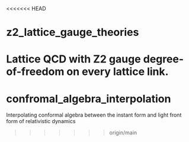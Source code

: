 <<<<<<< HEAD
# z2_lattice_gauge_theories
Lattice QCD with Z2 gauge degree-of-freedom on every lattice link.
=======
# confromal_algebra_interpolation
Interpolating conformal algebra between the instant form and light front form of relativistic dynamics
>>>>>>> origin/main
